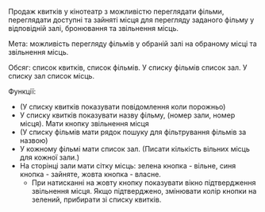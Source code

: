 Продаж квитків у кінотеатр з можливістю переглядати фільми, переглядати доступні та зайняті місця для перегляду заданого фільму у відповідній залі, бронювання та звільнення місць.

Мета: можливість перегляду фільмів у обраній залі на обраному місці та звільнення місць.

Обсяг: список квитків, список фільмів. У списку фільмів список зал. У списку зал список місць.

Функції:
- (У списку квитків показувати повідомлення коли порожньо)
- У списку квитків показувати назву фільму, (номер зали, номер місця). Мати кнопку звільнення місця 
- (У списку фільмів мати рядок пошуку для фільтрування фільмів за назвою)
- У кожному фільмі мати список зал. (Писати кількість вільних місць для кожної зали.)
- На сторінці зали мати сітку місць: зелена кнопка - вільне, синя кнопка - зайняте, жовта кнопка - власне.
  - При натисканні на жовту кнопку показувати вікно підтвердження звільнення місця. Якщо підтверджено, змінювати колір кнопки на зелений, прибирати зі списку квитків.